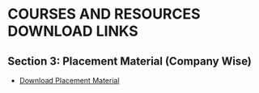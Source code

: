 # COURSES AND RESOURCES DOWNLOAD LINKS

## Section 3: Placement Material (Company Wise)

* [Download Placement Material](https://drive.google.com/drive/u/0/folders/1SkCOcAS0Kqvuz-MJkkjbFr1GSue6Ms6m)















